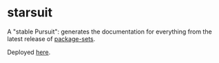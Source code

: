 # starsuit

A "stable Pursuit": generates the documentation for everything from the latest release of [package-sets](https://github.com/purescript/package-sets).

Deployed [here](https://spacchetti.github.io/starsuit/).
